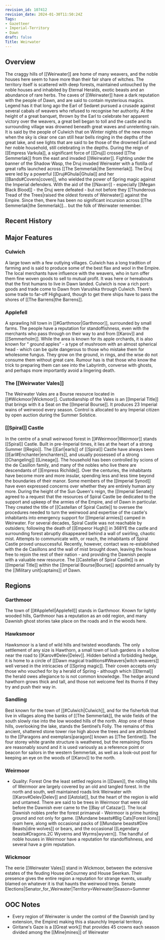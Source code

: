 ```yaml
---
revision_id: 107412
revision_date: 2024-01-30T11:50:24Z
Tags:
- Gazetteer
- Imperial-Territory
- Dawn
draft: false
Title: Weirwater
---
```

## Overview
The craggy hills of [[Weirwater]] are home of many weavers, and the noble houses here seem to have more than their fair share of witches. The territory itself is scattered with deep forests, maintained untouched by the noble houses and inhabited by Eternal Heralds, exotic beasts and an abundance of rare herbs. The caves of [[Weirwater]] have a dark reputation with the people of Dawn, and are said to contain mysterious magics.
Legend has it that long ago the Earl of Sedaret pursued a crusade against several cabals of weavers who refused to recognise her authority. At the height of a great banquet, thrown by the Earl to celebrate her apparent victory over the weavers, a great bell began to toll and the castle and its surrounding village was drowned beneath great waves and unrelenting rain. It is said by the people of Culwich that on Winter nights of the new moon when the sky is clear one can still hear bells ringing in the depths of the great lake, and see lights that are said to be those of the drowned Earl and her noble household, still celebrating in the depths.
During the reign of [[Empress Varkula]], a significant force of [[Druj]] crossed [[The Semmerlak]] from the east and invaded [[Weirwater]]. Fighting under the banner of the Shadow Wasp, the Druj invaded Weirwater with a flotilla of great rafts launched across [[The Semmerlak|the Semmerlak]]. The Druj were led by a powerful [[Druj#Ghulai|Ghulai]] and her [[Bands#Covens|coven]], who wielded the power of Spring magic against the Imperial defenders. With the aid of the [[Navarr]] - especially [[Megan Black Blood]] - the Druj were defeated - but not before they [[Thunderous Tread of the Trees|raised the oldest forests of Weirwater]] against the Empire. Since then, there has been no significant incursion across [[The Semmerlak|the Semmerlak]]... but the folk of Weirwater remember.
## Recent History
## Major Features
### Culwich
A large town with a few outlying villages. Culwich has a long tradition of farming and is said to produce some of the best flax and wool in the Empire. The local merchants have influence with the weavers, who in turn offer them fine woven goods to sell to mutual profit. It was here or hereabouts that the first humans to live in Dawn landed. Culwich is now a rich port: goods and trade come to Dawn from Varushka through Culwich. There’s some trade to far-off Highguard, though to get there ships have to pass the shores of [[The Barrens|the Barrens]]. 
### Applefell
A sprawling hill town in [[#Garthmoor|Garthmoor]], surrounded by small farms. The people have a reputation for standoffishness, even with the merchants who pass through on their way to and from [[Karov]] and [[Semmerholm]]. While the area is known for its apple orchards, it is also known for “ ground apples” - a type of mushroom with an almost spherical head - which can be quite dangerous to those who mistake them for wholesome fungus. They grow on the ground, in rings, and the wise do not consume them without great care. Rumour has is that those who know the trick to preparing them can see into the Labyrinth, converse with ghosts, and perhaps more importantly avoid a lingering death.
### The [[Weirwater Vales]]
The Weirwater Vales are a Bourse resource located in [[#Wickmoor|Wickmoor]]. Custodianship of the Vales is an [[Imperial Title]] that brings with it a Seat on the [[Imperial Bourse]]. It produces 23 Imperial wains of weirwood every season. Control is allocated to any Imperial citizen by open auction during the Summer Solstice.
### [[Spiral]] Castle
In the centre of a small weirwood forest in [[#Weirmoor|Weirmoor]] stands [[Spiral]] Castle. Built in pre-Imperial times, it lies at the heart of a strong Summer [[Regio]]. The [[Earl|earls]] of [[Spiral]] Castle have always been [[Earl#Enchanter|enchanters]], and usually possessed of a strong [[Changeling]] [[Lineage]]. The household has been controlled by scions of the de Casillon family, and many of the nobles who live there are descendants of [[Empress Richilde]]. Over the centuries, the inhabitants have become more and more insular, spending less and less time beyond the boundaries of their manor. Some members of the [[Imperial Synod]] have even expressed concerns over whether they are entirely human any more. 
During the height of the Sun Queen's reign, the [[Imperial Senate]] agreed to a request that the resources of Spiral Castle be dedicated to the support and upkeep of the armies of the Empire, and of Dawn in particular. They created the title of [[Castellan of Spiral Castle]] to oversee the procedures needed to turn the weirwood and expertise of the castle's inhabitants into emergency support for [[Imperial armies]] camped in Weirwater.
For several decades, Spiral Castle was not reachable by outsiders; following the death of [[Emperor Hugh]] in 368YE the castle and surrounding forest abruptly disappeared behind a wall of swirling, chaotic mist. Attempts to communicate with, or reach, the inhabitants of Spiral Castle proved unsuccessful. Recently, however, contact was re-established with the de Casillons and the wall of mist brought down, leaving the house free to rejoin the rest of their nation - and providing the Dawnish people with a valuable new resource.
The [[Castellan of Spiral Castle]] is an [[Imperial Title]] within the [[Imperial Bourse|Bourse]] appointed annually by the [[Military unit|captains]] of Dawn.
## Regions
### Garthmoor
The town of [[#Applefell|Applefell]] stands in Garthmoor. Known for lightly wooded hills, Garthmoor has a reputation as an odd region, and many Dawnish ghost stories take place on the roads and in the woods here.
### Hawksmoor
Hawksmoor is a land of wild hills and twisted woodlands. The only settlement of any size is Hawthorn, a small town of lush gardens in a hollow near the road to [[Karov#Delev|Delev]]. Hidden behind a forbidding hedge, it is home to a circle of [[Dawn magical traditions#Weavers|witch weavers]] well versed in the intricacies of [[Spring magic]]. Their coven accepts only those who vouched for by a herald of Spring - although which [[Eternal]] the herald owes allegiance to is not common knowledge. The hedge around hawthorn grows thick and tall, and those not welcome feel its thorns if they try and push their way in.
### Sandling
Best known for the town of [[#Culwich|Culwich]], and for the fisherfolk that live in villages along the banks of [[The Semmerlak]], the wide fields of the south slowly rise into the low wooded hills of the north. Atop one of these hills, overlooking the lake, stands the Sentinel’s Folly. The remains of this ancient, shattered stone tower rise high above the trees and are attributed to the [[Paragons and exemplars|paragon]] known as [[The Sentinel]]. The four storey white granite structure is weathered, but the remaining floors are reasonably sound and it is used variously as a reference point or beacon for sailors in the western Semmerlak, as well as a look-out post for keeping an eye on the woods of [[Karov]] to the north.
### Weirmoor
* Quality: Forest
One the least settled regions in [[Dawn]], the rolling hills of Weirmoor are largely covered by an old and tangled forest. In the north and south, well maintained roads link Weirwater with [[Karov#Delev|Delev]] and [[Astolat]], but the heart of the region is wild and untamed. There are said to be trees in Weirmoor that were old before the Dawnish ever came to the [[Bay of Catazar]]. The local Dawnish nobles prefer the forest primaeval - Weirmoor is prime hunting ground and not only for game. [[Mundane beasts#Big Cats|Forest lions]] roam here, along with occasional packs of [[Mundane beasts#Dire Beasts|dire wolves]] or bears, and the occasional [[Legendary beasts#Dragons.2C Wyverns and Wyrms|wyvern]]. The handful of noble houses in Weirmoor have a reputation for standoffishness, and several have a grim reputation.
### Wickmoor
The eerie [[Weirwater Vales]] stand in Wickmoor, between the extensive estates of the feuding House deCourney and House Seerkan. Their presence gives the entire region a reputation for strange events, usually blamed on whatever it is that haunts the weirwood trees.
Senate Elections|Senator_for_Weirwater|Territory=Weirwater|Season=Summer
## OOC Notes
* Every region of Weirwater is under the control of the Dawnish (and by extension, the Empire) making this a staunchly Imperial territory.
* Giritane's Gaze is a [[Great work]] that provides 45 crowns each season divided among the [[Mine|mines]] of Weirwater